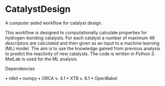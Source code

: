 # CatalystDesign
A computer aided workflow for catalyst design.

This workflow is designed to computationally calculate properties for hydrogen-bonding catalysts. For each catalyst a number of maximum 46 descriptors are calculated and then given as an input to a machine learning (ML) model. The aim is to use the knowledge gained from previous analysis to predict the reactivity of new catalysts. The code is written in Python 3. MatLab is used for the ML analysis.

Dependencies

•	rdkit
•	numpy
•	ORCA v. 4.1
•	XTB v. 6.1
• OpenBabel


